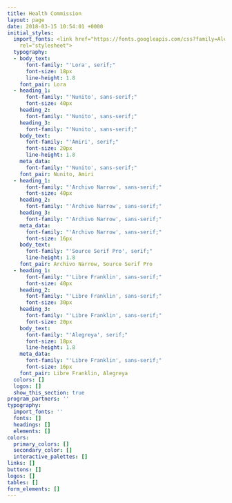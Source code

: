 ```yaml
---
title: Health Commission
layout: page
date: 2018-03-15 10:54:01 +0000
initial_styles:
  import_fonts: <link href="https://fonts.googleapis.com/css?family=Alegreya|Amiri|Archivo+Narrow|Cormorant+Garamond|Libre+Baskerville|Lora|Nunito|Poppins|Source+Serif+Pro"
    rel="stylesheet">
  typography:
  - body_text:
      font-family: "'Lora', serif;"
      font-size: 18px
      line-height: 1.8
    font_pair: Lora
  - heading_1:
      font-family: "'Nunito', sans-serif;"
      font-size: 40px
    heading_2:
      font-family: "'Nunito', sans-serif;"
    heading_3:
      font-family: "'Nunito', sans-serif;"
    body_text:
      font-family: "'Amiri', serif;"
      font-size: 20px
      line-height: 1.8
    meta_data:
      font-family: "'Nunito', sans-serif;"
    font_pair: Nunito, Amiri
  - heading_1:
      font-family: "'Archivo Narrow', sans-serif;"
      font-size: 40px
    heading_2:
      font-family: "'Archivo Narrow', sans-serif;"
    heading_3:
      font-family: "'Archivo Narrow', sans-serif;"
    meta_data:
      font-family: "'Archivo Narrow', sans-serif;"
      font-size: 16px
    body_text:
      font-family: "'Source Serif Pro', serif;"
      line-height: 1.8
    font_pair: Archivo Narrow, Source Serif Pro
  - heading_1:
      font-family: "'Libre Franklin', sans-serif;"
      font-size: 40px
    heading_2:
      font-family: "'Libre Franklin', sans-serif;"
      font-size: 30px
    heading_3:
      font-family: "'Libre Franklin', sans-serif;"
      font-size: 20px
    body_text:
      font-family: "'Alegreya', serif;"
      font-size: 18px
      line-height: 1.8
    meta_data:
      font-family: "'Libre Franklin', sans-serif;"
      font-size: 16px
    font_pair: Libre Franklin, Alegreya
  colors: []
  logos: []
  show_this_section: true
program_partners: ''
typography:
  import_fonts: ''
  fonts: []
  headings: []
  elements: []
colors:
  primary_colors: []
  secondary_color: []
  interactive_palettes: []
links: []
buttons: []
logos: []
tables: []
form_elements: []
---
```

